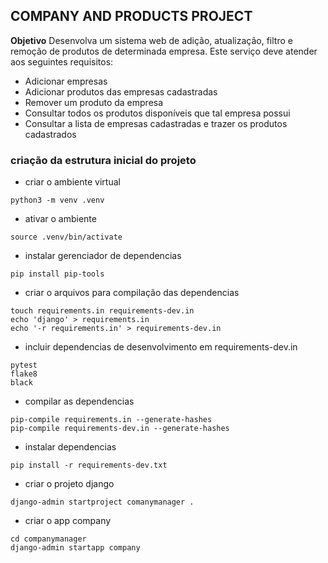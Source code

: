 ## COMPANY AND PRODUCTS PROJECT

**Objetivo**
Desenvolva um sistema web de adição, atualização, filtro e remoção de produtos de determinada empresa.
Este serviço deve atender aos seguintes requisitos:
- Adicionar empresas
- Adicionar produtos das empresas cadastradas
- Remover um produto da empresa
- Consultar todos os produtos disponíveis que tal empresa possui
- Consultar a lista de empresas cadastradas e trazer os produtos cadastrados

### **criação da estrutura inicial do projeto**

- criar o ambiente virtual

```
python3 -m venv .venv

```
- ativar o ambiente

```
source .venv/bin/activate
```
- instalar gerenciador de dependencias
```
pip install pip-tools
```
- criar o arquivos para compilação das dependencias
```
touch requirements.in requirements-dev.in
echo 'django' > requirements.in
echo '-r requirements.in' > requirements-dev.in
```
- incluir dependencias de desenvolvimento em requirements-dev.in
```
pytest
flake8
black
```
- compilar as dependencias
```
pip-compile requirements.in --generate-hashes
pip-compile requirements-dev.in --generate-hashes
```
- instalar dependencias
```
pip install -r requirements-dev.txt
```
- criar o projeto django
```
django-admin startproject comanymanager .
```

- criar o app company
```
cd companymanager
django-admin startapp company
```

